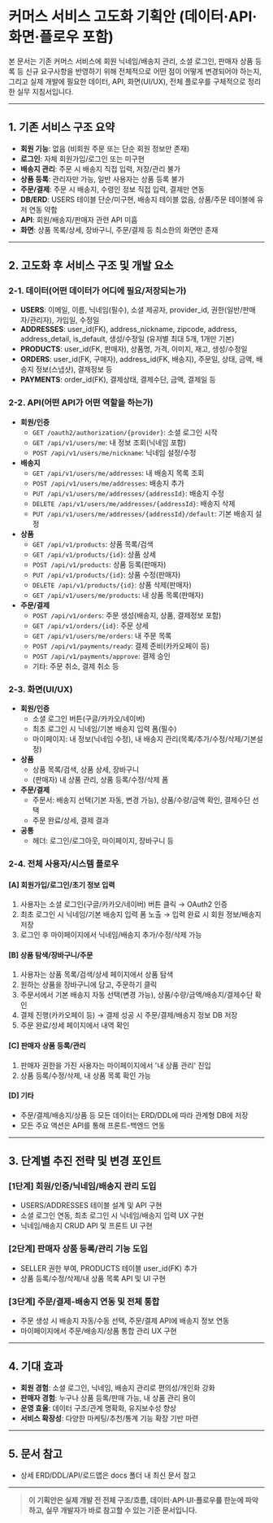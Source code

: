 # 커머스 서비스 고도화 기획안 (데이터·API·화면·플로우 포함)

본 문서는 기존 커머스 서비스에 회원 닉네임/배송지 관리, 소셜 로그인, 판매자 상품 등록 등 신규 요구사항을 반영하기 위해 전체적으로 어떤 점이 어떻게 변경되어야 하는지, 그리고 실제 개발에 필요한 데이터, API, 화면(UI/UX), 전체 플로우를 구체적으로 정리한 실무 지침서입니다.

---

## 1. 기존 서비스 구조 요약

- **회원 기능**: 없음 (비회원 주문 또는 단순 회원 정보만 존재)
- **로그인**: 자체 회원가입/로그인 또는 미구현
- **배송지 관리**: 주문 시 배송지 직접 입력, 저장/관리 불가
- **상품 등록**: 관리자만 가능, 일반 사용자는 상품 등록 불가
- **주문/결제**: 주문 시 배송지, 수령인 정보 직접 입력, 결제만 연동
- **DB/ERD**: USERS 테이블 단순/미구현, 배송지 테이블 없음, 상품/주문 테이블에 유저 연동 약함
- **API**: 회원/배송지/판매자 관련 API 미흡
- **화면**: 상품 목록/상세, 장바구니, 주문/결제 등 최소한의 화면만 존재

---

## 2. 고도화 후 서비스 구조 및 개발 요소

### 2-1. 데이터(어떤 데이터가 어디에 필요/저장되는가)

- **USERS**: 이메일, 이름, 닉네임(필수), 소셜 제공자, provider_id, 권한(일반/판매자/관리자), 가입일, 수정일
- **ADDRESSES**: user_id(FK), address_nickname, zipcode, address, address_detail, is_default, 생성/수정일 (유저별 최대 5개, 1개만 기본)
- **PRODUCTS**: user_id(FK, 판매자), 상품명, 가격, 이미지, 재고, 생성/수정일
- **ORDERS**: user_id(FK, 구매자), address_id(FK, 배송지), 주문일, 상태, 금액, 배송지 정보(스냅샷), 결제정보 등
- **PAYMENTS**: order_id(FK), 결제상태, 결제수단, 금액, 결제일 등

### 2-2. API(어떤 API가 어떤 역할을 하는가)

- **회원/인증**
    - `GET /oauth2/authorization/{provider}`: 소셜 로그인 시작
    - `GET /api/v1/users/me`: 내 정보 조회(닉네임 포함)
    - `POST /api/v1/users/me/nickname`: 닉네임 설정/수정
- **배송지**
    - `GET /api/v1/users/me/addresses`: 내 배송지 목록 조회
    - `POST /api/v1/users/me/addresses`: 배송지 추가
    - `PUT /api/v1/users/me/addresses/{addressId}`: 배송지 수정
    - `DELETE /api/v1/users/me/addresses/{addressId}`: 배송지 삭제
    - `PUT /api/v1/users/me/addresses/{addressId}/default`: 기본 배송지 설정
- **상품**
    - `GET /api/v1/products`: 상품 목록/검색
    - `GET /api/v1/products/{id}`: 상품 상세
    - `POST /api/v1/products`: 상품 등록(판매자)
    - `PUT /api/v1/products/{id}`: 상품 수정(판매자)
    - `DELETE /api/v1/products/{id}`: 상품 삭제(판매자)
    - `GET /api/v1/users/me/products`: 내 상품 목록(판매자)
- **주문/결제**
    - `POST /api/v1/orders`: 주문 생성(배송지, 상품, 결제정보 포함)
    - `GET /api/v1/orders/{id}`: 주문 상세
    - `GET /api/v1/users/me/orders`: 내 주문 목록
    - `POST /api/v1/payments/ready`: 결제 준비(카카오페이 등)
    - `POST /api/v1/payments/approve`: 결제 승인
    - 기타: 주문 취소, 결제 취소 등

### 2-3. 화면(UI/UX)

- **회원/인증**
    - 소셜 로그인 버튼(구글/카카오/네이버)
    - 최초 로그인 시 닉네임/기본 배송지 입력 폼(필수)
    - 마이페이지: 내 정보(닉네임 수정), 내 배송지 관리(목록/추가/수정/삭제/기본설정)
- **상품**
    - 상품 목록/검색, 상품 상세, 장바구니
    - (판매자) 내 상품 관리, 상품 등록/수정/삭제 폼
- **주문/결제**
    - 주문서: 배송지 선택(기본 자동, 변경 가능), 상품/수량/금액 확인, 결제수단 선택
    - 주문 완료/상세, 결제 결과
- **공통**
    - 헤더: 로그인/로그아웃, 마이페이지, 장바구니 등

### 2-4. 전체 사용자/시스템 플로우

#### [A] 회원가입/로그인/초기 정보 입력
1. 사용자는 소셜 로그인(구글/카카오/네이버) 버튼 클릭 → OAuth2 인증
2. 최초 로그인 시 닉네임/기본 배송지 입력 폼 노출 → 입력 완료 시 회원 정보/배송지 저장
3. 로그인 후 마이페이지에서 닉네임/배송지 추가/수정/삭제 가능

#### [B] 상품 탐색/장바구니/주문
1. 사용자는 상품 목록/검색/상세 페이지에서 상품 탐색
2. 원하는 상품을 장바구니에 담고, 주문하기 클릭
3. 주문서에서 기본 배송지 자동 선택(변경 가능), 상품/수량/금액/배송지/결제수단 확인
4. 결제 진행(카카오페이 등) → 결제 성공 시 주문/결제/배송지 정보 DB 저장
5. 주문 완료/상세 페이지에서 내역 확인

#### [C] 판매자 상품 등록/관리
1. 판매자 권한을 가진 사용자는 마이페이지에서 '내 상품 관리' 진입
2. 상품 등록/수정/삭제, 내 상품 목록 확인 가능

#### [D] 기타
- 주문/결제/배송지/상품 등 모든 데이터는 ERD/DDL에 따라 관계형 DB에 저장
- 모든 주요 액션은 API를 통해 프론트-백엔드 연동

---

## 3. 단계별 추진 전략 및 변경 포인트

### [1단계] 회원/인증/닉네임/배송지 관리 도입
- USERS/ADDRESSES 테이블 설계 및 API 구현
- 소셜 로그인 연동, 최초 로그인 시 닉네임/배송지 입력 UX 구현
- 닉네임/배송지 CRUD API 및 프론트 UI 구현

### [2단계] 판매자 상품 등록/관리 기능 도입
- SELLER 권한 부여, PRODUCTS 테이블 user_id(FK) 추가
- 상품 등록/수정/삭제/내 상품 목록 API 및 UI 구현

### [3단계] 주문/결제-배송지 연동 및 전체 통합
- 주문 생성 시 배송지 자동/수동 선택, 주문/결제 API에 배송지 정보 연동
- 마이페이지에서 주문/배송지/상품 통합 관리 UX 구현

---

## 4. 기대 효과
- **회원 경험**: 소셜 로그인, 닉네임, 배송지 관리로 편의성/개인화 강화
- **판매자 경험**: 누구나 상품 등록/판매 가능, 내 상품 관리 용이
- **운영 효율**: 데이터 구조/관계 명확화, 유지보수성 향상
- **서비스 확장성**: 다양한 마케팅/추천/통계 기능 확장 기반 마련

---

## 5. 문서 참고
- 상세 ERD/DDL/API/로드맵은 docs 폴더 내 최신 문서 참고

---

> **이 기획안은 실제 개발 전 전체 구조/흐름, 데이터·API·UI·플로우를 한눈에 파악하고, 실무 개발자가 바로 참고할 수 있는 기준 문서입니다.** 
